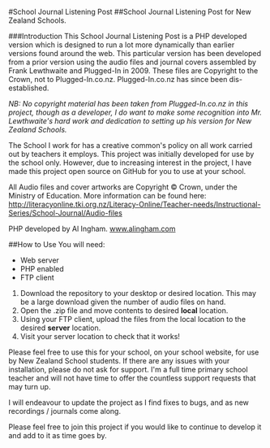 #School Journal Listening Post
##School Journal Listening Post for New Zealand Schools.

###Introduction
This School Journal Listening Post is a PHP developed version which is designed to run a lot more dynamically than earlier versions found around the web. 
This particular version has been developed from a prior version using the audio files and journal covers assembled by Frank Lewthwaite and Plugged-In in 2009. These files are Copyright to the Crown, not to Plugged-In.co.nz.  Plugged-In.co.nz has since been dis-established. 

*NB: No copyright material has been taken from Plugged-In.co.nz in this project, though as a developer, I do want to make some recognition into Mr. Lewthwaite's hard work and dedication to setting up his version for New Zealand Schools.*

The School I work for has a creative common's policy on all work carried out by teachers it employs. This project was initially developed for use by the school only. However, due to increasing interest in the project, I have made this project open source on GitHub for you to use at your school.

All Audio files and cover artworks are Copyright &copy; Crown, under the Ministry of Education.
More information can be found here: http://literacyonline.tki.org.nz/Literacy-Online/Teacher-needs/Instructional-Series/School-Journal/Audio-files

PHP developed by Al Ingham.
www.alingham.com

##How to Use
You will need:
* Web server
* PHP enabled
* FTP client

1. Download the repository to your desktop or desired location. This may be a large download given the number of audio files on hand.
2. Open the .zip file and move contents to desired **local** location.
3. Using your FTP client, upload the files from the local location to the desired **server** location. 
4. Visit your server location to check that it works!

Please feel free to use this for your school, on your school website, for use by New Zealand School students.
If there are any issues with your installation, please do not ask for support. I'm a full time primary school teacher and will not have time to offer the countless support requests that may turn up.

I will endeavour to update the project as I find fixes to bugs, and as new recordings / journals come along. 

Please feel free to join this project if you would like to continue to develop it and add to it as time goes by.

